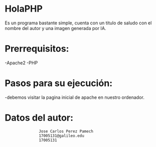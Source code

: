 # HolaPHP
Es un programa bastante simple, cuenta con un titulo de saludo con el nombre del autor y una imagen generada por IA.
# Prerrequisitos:
  -Apache2
  -PHP
# Pasos para su ejecución:
  -debemos visitar la pagina inicial de apache en nuestro ordenador.

# Datos del autor: 
                   Jose Carlos Perez Pamech
                   17005131@galileo.edu
                   17005131
